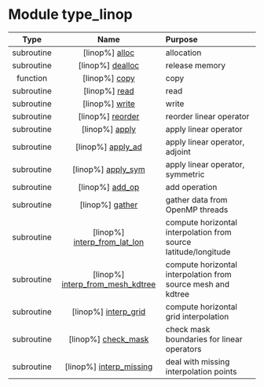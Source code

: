 # Module type_linop

| Type | Name | Purpose |
| :--: | :--: | :---------- |
| subroutine | [linop%] [alloc](https://github.com/benjaminmenetrier/bump/tree/master/src/type_linop.F90#L64) | allocation |
| subroutine | [linop%] [dealloc](https://github.com/benjaminmenetrier/bump/tree/master/src/type_linop.F90#L94) | release memory |
| function | [linop%] [copy](https://github.com/benjaminmenetrier/bump/tree/master/src/type_linop.F90#L113) | copy |
| subroutine | [linop%] [read](https://github.com/benjaminmenetrier/bump/tree/master/src/type_linop.F90#L149) | read |
| subroutine | [linop%] [write](https://github.com/benjaminmenetrier/bump/tree/master/src/type_linop.F90#L205) | write |
| subroutine | [linop%] [reorder](https://github.com/benjaminmenetrier/bump/tree/master/src/type_linop.F90#L263) | reorder linear operator |
| subroutine | [linop%] [apply](https://github.com/benjaminmenetrier/bump/tree/master/src/type_linop.F90#L322) | apply linear operator |
| subroutine | [linop%] [apply_ad](https://github.com/benjaminmenetrier/bump/tree/master/src/type_linop.F90#L412) | apply linear operator, adjoint |
| subroutine | [linop%] [apply_sym](https://github.com/benjaminmenetrier/bump/tree/master/src/type_linop.F90#L468) | apply linear operator, symmetric |
| subroutine | [linop%] [add_op](https://github.com/benjaminmenetrier/bump/tree/master/src/type_linop.F90#L535) | add operation |
| subroutine | [linop%] [gather](https://github.com/benjaminmenetrier/bump/tree/master/src/type_linop.F90#L580) | gather data from OpenMP threads |
| subroutine | [linop%] [interp_from_lat_lon](https://github.com/benjaminmenetrier/bump/tree/master/src/type_linop.F90#L614) | compute horizontal interpolation from source latitude/longitude |
| subroutine | [linop%] [interp_from_mesh_kdtree](https://github.com/benjaminmenetrier/bump/tree/master/src/type_linop.F90#L690) | compute horizontal interpolation from source mesh and kdtree |
| subroutine | [linop%] [interp_grid](https://github.com/benjaminmenetrier/bump/tree/master/src/type_linop.F90#L904) | compute horizontal grid interpolation |
| subroutine | [linop%] [check_mask](https://github.com/benjaminmenetrier/bump/tree/master/src/type_linop.F90#L1049) | check mask boundaries for linear operators |
| subroutine | [linop%] [interp_missing](https://github.com/benjaminmenetrier/bump/tree/master/src/type_linop.F90#L1117) | deal with missing interpolation points |
